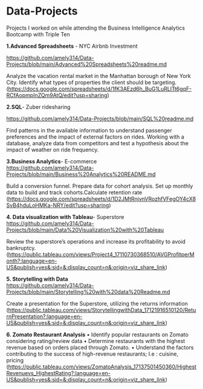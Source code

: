 # Data-Projects
Projects I worked on while attending the Business Intelligence Analytics Bootcamp with Triple Ten

**1.Advanced Spreadsheets** - NYC Airbnb Investment

https://github.com/amely314/Data-Projects/blob/main/Advanced%20Spreadsheets%20readme.md

Analyze the vacation rental market in the Manhattan borough of New York City. Identify what types of properties the client should be targeting. 
(https://docs.google.com/spreadsheets/d/1fK3AEzd6h_BuG1LuRLITt6gqF-RCfAopmpInZQm9AtQ/edit?usp=sharing)

**2.SQL**- Zuber ridesharing  

https://github.com/amely314/Data-Projects/blob/main/SQL%20readme.md

Find patterns in the available information to understand passenger preferences and the impact of external factors on rides.
Working with a database, analyze data from competitors and test a hypothesis about the impact of weather on ride frequency.

**3.Business Analytics**- E-commerce  
https://github.com/amely314/Data-Projects/blob/main/Business%20Analytics%20README.md

Build a conversion funnel. Prepare data for cohort analysis. Set up monthly data to build and track cohorts.Calculate retention rate
(https://docs.google.com/spreadsheets/d/1D2JMtRnjvnVRozhfVFegOY4cX8SvB4hduLoHMKa-NRY/edit?usp=sharing)

**4. Data visualization with Tableau**- Superstore   
https://github.com/amely314/Data-Projects/blob/main/Data%20Visualization%20with%20Tableau

Review the superstore’s operations and increase its profitability to avoid bankruptcy.
(https://public.tableau.com/views/Project4_17110730368510/AVGProfitperMonth?:language=en-US&publish=yes&:sid=&:display_count=n&:origin=viz_share_link)

**5. Storytelling with Data**    
https://github.com/amely314/Data-Projects/blob/main/Storytelling%20with%20data%20Readme.md

Create a presentation for the Superstore, utilizing the returns information 
(https://public.tableau.com/views/StorytellingwithData_17121916510120/ReturnPresentation?:language=en-US&publish=yes&:sid=&:display_count=n&:origin=viz_share_link)

**6. Zomato Restaurant Analysis**
•	Identify popular restaurants on Zomato considering rating/review data
•	Determine restaurants with the highest revenue based on orders placed through Zomato.
•	Understand the factors contributing to the success of high-revenue restaurants; I.e : cuisine,  pricing
(https://public.tableau.com/views/ZomatoAnalysis_17137501450360/HighestRevenuevs_HighestRating?:language=en-US&publish=yes&:sid=&:display_count=n&:origin=viz_share_link)
